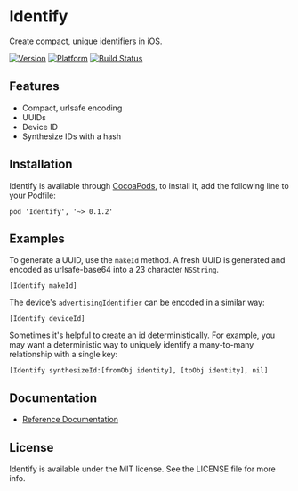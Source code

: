 # Identify #

Create compact, unique identifiers in iOS.

[![Version](http://cocoapod-badges.herokuapp.com/v/Identify/badge.png)](http://cocoadocs.org/docsets/Identify)
[![Platform](http://cocoapod-badges.herokuapp.com/p/Identify/badge.png)](http://cocoadocs.org/docsets/Identify)
[![Build Status](https://travis-ci.org/weaver/Identify.png?branch=master)](https://travis-ci.org/weaver/Identify)

## Features ##

+ Compact, urlsafe encoding
+ UUIDs
+ Device ID
+ Synthesize IDs with a hash

## Installation ##

Identify is available through [CocoaPods](http://cocoapods.org), to
install it, add the following line to your Podfile:

    pod 'Identify', '~> 0.1.2'

## Examples ##

To generate a UUID, use the `makeId` method. A fresh UUID is generated
and encoded as urlsafe-base64 into a 23 character `NSString`.

    [Identify makeId]

The device's `advertisingIdentifier` can be encoded in a similar way:

    [Identify deviceId]

Sometimes it's helpful to create an id deterministically. For example,
you may want a deterministic way to uniquely identify a many-to-many
relationship with a single key:

    [Identify synthesizeId:[fromObj identity], [toObj identity], nil]

## Documentation ##

+ [Reference Documentation](http://cocoadocs.org/docsets/Identify)

## License ##

Identify is available under the MIT license. See the LICENSE file for
more info.
